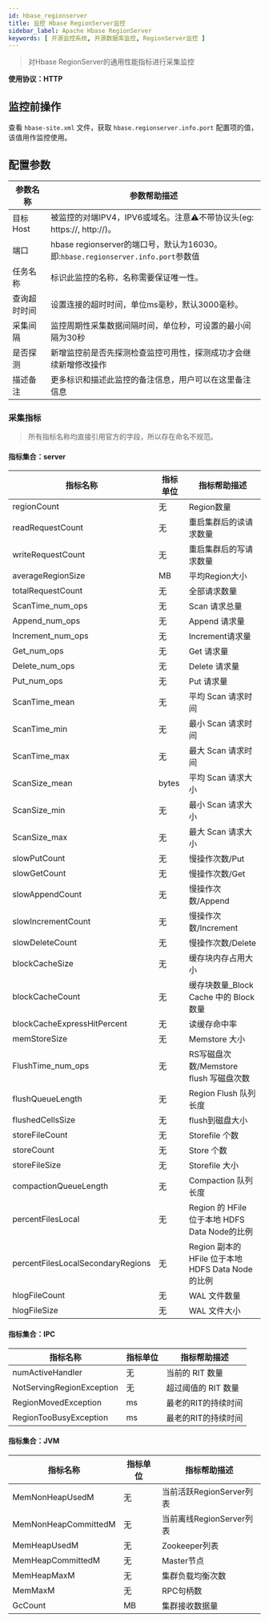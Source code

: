 ```yaml
---
id: hbase_regionserver
title: 监控 Hbase RegionServer监控
sidebar_label: Apache Hbase RegionServer
keywords: [ 开源监控系统, 开源数据库监控, RegionServer监控 ]
---
```


> 对Hbase RegionServer的通用性能指标进行采集监控

**使用协议：HTTP**

## 监控前操作

查看 `hbase-site.xml` 文件，获取 `hbase.regionserver.info.port` 配置项的值，该值用作监控使用。

## 配置参数

| 参数名称   | 参数帮助描述                                                              |
|--------|---------------------------------------------------------------------|
| 目标Host | 被监控的对端IPV4，IPV6或域名。注意⚠️不带协议头(eg: https://, http://)。                |
| 端口     | hbase regionserver的端口号，默认为16030。即:`hbase.regionserver.info.port`参数值 |
| 任务名称   | 标识此监控的名称，名称需要保证唯一性。                                                 |
| 查询超时时间 | 设置连接的超时时间，单位ms毫秒，默认3000毫秒。                                          |
| 采集间隔   | 监控周期性采集数据间隔时间，单位秒，可设置的最小间隔为30秒                                      |
| 是否探测   | 新增监控前是否先探测检查监控可用性，探测成功才会继续新增修改操作                                    |
| 描述备注   | 更多标识和描述此监控的备注信息，用户可以在这里备注信息                                         |

### 采集指标

> 所有指标名称均直接引用官方的字段，所以存在命名不规范。

#### 指标集合：server

| 指标名称                              | 指标单位  | 指标帮助描述                                   |
|-----------------------------------|-------|------------------------------------------|
| regionCount                       | 无     | Region数量	                                |
| readRequestCount                  | 无     | 重启集群后的读请求数量                              |
| writeRequestCount                 | 无     | 重启集群后的写请求数量	                             |
| averageRegionSize                 | MB    | 平均Region大小	                              |
| totalRequestCount                 | 无     | 全部请求数量	                                  |
| ScanTime_num_ops                  | 无     | Scan 请求总量	                               |
| Append_num_ops                    | 无     | Append 请求量	                              |
| Increment_num_ops                 | 无     | Increment请求量	                            |
| Get_num_ops                       | 无     | Get 请求量	                                 |
| Delete_num_ops                    | 无     | Delete 请求量	                              |
| Put_num_ops                       | 无     | Put 请求量	                                 |
| ScanTime_mean                     | 无     | 平均 Scan 请求时间	                            |
| ScanTime_min                      | 无     | 最小 Scan 请求时间	                            |
| ScanTime_max                      | 无     | 最大 Scan 请求时间	                            |
| ScanSize_mean                     | bytes | 平均 Scan 请求大小	                            |
| ScanSize_min                      | 无     | 最小 Scan 请求大小	                            |
| ScanSize_max                      | 无     | 最大 Scan 请求大小	                            |
| slowPutCount                      | 无     | 慢操作次数/Put	                               |
| slowGetCount                      | 无     | 慢操作次数/Get	                               |
| slowAppendCount                   | 无     | 慢操作次数/Append                             |
| slowIncrementCount                | 无     | 慢操作次数/Increment                          |
| slowDeleteCount                   | 无     | 慢操作次数/Delete                             |
| blockCacheSize                    | 无     | 缓存块内存占用大小	                               |
| blockCacheCount                   | 无     | 缓存块数量_Block Cache 中的 Block 数量	           |
| blockCacheExpressHitPercent       | 无     | 读缓存命中率		                                 |
| memStoreSize                      | 无     | Memstore 大小		                            |
| FlushTime_num_ops                 | 无     | RS写磁盘次数/Memstore flush 写磁盘次数		           |
| flushQueueLength                  | 无     | Region Flush 队列长度	                       |
| flushedCellsSize                  | 无     | flush到磁盘大小	                              |
| storeFileCount                    | 无     | 	Storefile 个数	                           |
| storeCount                        | 无     | Store 个数		                               |
| storeFileSize                     | 无     | Storefile 大小	                            |
| compactionQueueLength             | 无     | Compaction 队列长度	                         |
| percentFilesLocal                 | 无     | Region 的 HFile 位于本地 HDFS Data Node的比例	   |
| percentFilesLocalSecondaryRegions | 无     | Region 副本的 HFile 位于本地 HDFS Data Node的比例	 |
| hlogFileCount                     | 无     | WAL 文件数量	                                |
| hlogFileSize                      | 无     | WAL 文件大小	                                |

#### 指标集合：IPC

| 指标名称                      | 指标单位 | 指标帮助描述       |
|---------------------------|------|--------------|
| numActiveHandler          | 无    | 当前的 RIT 数量   |
| NotServingRegionException | 无    | 超过阈值的 RIT 数量 |
| RegionMovedException      | ms   | 最老的RIT的持续时间  |
| RegionTooBusyException    | ms   | 最老的RIT的持续时间  |

#### 指标集合：JVM

| 指标名称                 | 指标单位 | 指标帮助描述             |
|----------------------|------|--------------------|
| MemNonHeapUsedM      | 无    | 当前活跃RegionServer列表 |
| MemNonHeapCommittedM | 无    | 当前离线RegionServer列表 |
| MemHeapUsedM         | 无    | Zookeeper列表        |
| MemHeapCommittedM    | 无    | Master节点           |
| MemHeapMaxM          | 无    | 集群负载均衡次数           |
| MemMaxM              | 无    | RPC句柄数             |
| GcCount              | MB   | 集群接收数据量            |

